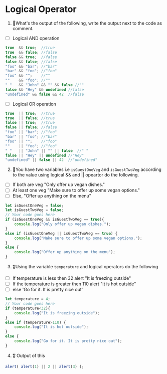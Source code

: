 # Logical Operator

1. 🥇What's the output of the following, write the output next to the code as comment.

* [ ] Logical AND operation

```js
true  && true;  //true
true  && false; //false
false && true;  //false
false && false; //false
"foo" && "bar"; //"bar"
"bar" && "foo"; //"foo"
"foo" && "";    //""
""    && "foo"; //""
" "   && "John" && "" && false //""
false && "Hey" && undefined //false
"undefined" && false && 42  //false
```

* [ ] Logical OR operation
```js
true  || true;  //true
true  || false; //true
false || true;  //true
false || false; //false
"foo" || "bar"; //"foo"
"bar" || "foo"; //"bar"
"foo" || "";    //"foo"
""    || "foo"; //"foo"
" "   || "John" || "" || false  //" "
false || "Hey" || undefined //"Hey"
"undefined" || false || 42  //"undefined"
```

2. 🥈You have two variables i.e `isGuestOneVeg` and  `isGuestTwoVeg` according to the value using logical && and || opeartor do the following.

* [ ] If both are veg "Only offer up vegan dishes."
* [ ] At least one veg  "Make sure to offer up some vegan options."
* [ ] Else, "Offer up anything on the menu"
```js
let isGuestOneVeg = false;
let isGuestTwoVeg = false;
// Your code goes here
if (isGuestOneVeg && isGuestTwoVeg == true){
    console.log("Only offer up vegan dishes.");
}
else if (isGuestOneVeg || isGuestTwoVeg == true) {
    console.log("Make sure to offer up some vegan options.");
}
else {
    console.log("Offer up anything on the menu");
}
```


3. 🎖Using the variable `temperature` and logical operators do the following
* [ ] If temperature is less then 32 alert "It is freezing outside"
* [ ] If the temperature is greater then 110 alert "It is hot outside"
* [ ] else 'Go for it. It is pretty nice out'
```js
let temperature = 4;
// Your code goes here
if (temperature<32){
    console.log("It is freezing outside");
}
else if (temperature>110) {
    console.log("It is hot outside");
}
else {
    console.log("Go for it. It is pretty nice out");
}
```

4. 🎖 Output of this
```js
alert( alert(1) || 2 || alert(3) );
```